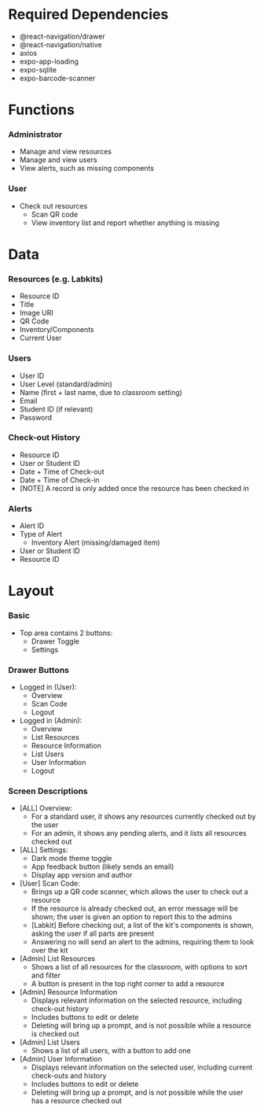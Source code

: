 # Required Dependencies
- @react-navigation/drawer
- @react-navigation/native
- axios
- expo-app-loading
- expo-sqlite
- expo-barcode-scanner

# Functions
### Administrator
- Manage and view resources
- Manage and view users
- View alerts, such as missing components

### User
- Check out resources
  - Scan QR code
  - View inventory list and report whether anything is missing

# Data
### Resources (e.g. Labkits)
- Resource ID
- Title
- Image URI
- QR Code
- Inventory/Components
- Current User

### Users
- User ID
- User Level (standard/admin)
- Name (first + last name, due to classroom setting)
- Email
- Student ID (if relevant)
- Password

### Check-out History
- Resource ID
- User or Student ID
- Date + Time of Check-out
- Date + Time of Check-in
- [NOTE] A record is only added once the resource has been checked in

### Alerts
- Alert ID
- Type of Alert
  - Inventory Alert (missing/damaged item)
- User or Student ID
- Resource ID

# Layout
### Basic
- Top area contains 2 buttons:
  - Drawer Toggle
  - Settings

### Drawer Buttons
- Logged in (User):
  - Overview
  - Scan Code
  - Logout
- Logged in (Admin):
  - Overview
  - List Resources
  - Resource Information
  - List Users
  - User Information
  - Logout

### Screen Descriptions
- [ALL] Overview:
  - For a standard user, it shows any resources currently checked out by the user
  - For an admin, it shows any pending alerts, and it lists all resources checked out
- [ALL] Settings:
  - Dark mode theme toggle
  - App feedback button (likely sends an email)
  - Display app version and author
- [User] Scan Code:
  - Brings up a QR code scanner, which allows the user to check out a resource
  - If the resource is already checked out, an error message will be shown; the user is given an option to report this to the admins
  - [Labkit] Before checking out, a list of the kit's components is shown, asking the user if all parts are present
  - Answering no will send an alert to the admins, requiring them to look over the kit
- [Admin] List Resources
  - Shows a list of all resources for the classroom, with options to sort and filter
  - A button is present in the top right corner to add a resource
- [Admin] Resource Information
  - Displays relevant information on the selected resource, including check-out history
  - Includes buttons to edit or delete
  - Deleting will bring up a prompt, and is not possible while a resource is checked out
- [Admin] List Users
  - Shows a list of all users, with a button to add one
- [Admin] User Information
  - Displays relevant information on the selected user, including current check-outs and history
  - Includes buttons to edit or delete
  - Deleting will bring up a prompt, and is not possible while the user has a resource checked out
